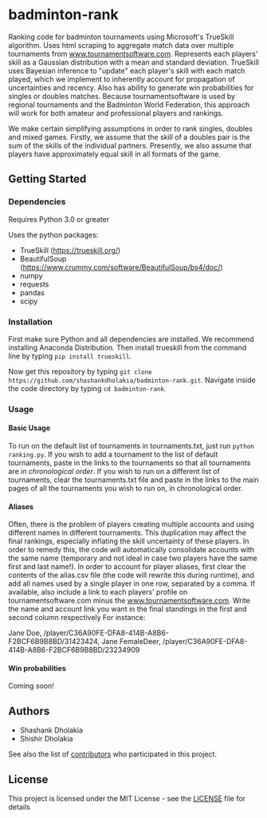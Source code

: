 # badminton-rank
Ranking code for badminton tournaments using Microsoft's TrueSkill algorithm. Uses html scraping to aggregate match data over multiple tournaments from www.tournamentsoftware.com. Represents each players' skill as a Gaussian distribution with a mean and standard deviation. TrueSkill uses Bayesian inference to "update" each player's skill with each match played, which we implement to inherently account for propagation of uncertainties and recency. Also has ability to generate win probabilities for singles or doubles matches. Because tournamentsoftware is used by regional tournaments and the Badminton World Federation, this approach will work for both amateur and professional players and rankings.

We make certain simplifying assumptions in order to rank singles, doubles and mixed games. Firstly, we assume that the skill of a doubles pair is the sum of the skills of the individual partners. Presently, we also assume that players have approximately equal skill in all formats of the game.


## Getting Started

### Dependencies

Requires Python 3.0 or greater

Uses the python packages:
* TrueSkill (https://trueskill.org/)
* BeautifulSoup (https://www.crummy.com/software/BeautifulSoup/bs4/doc/)
* numpy
* requests
* pandas
* scipy

### Installation

First make sure Python and all dependencies are installed. We recommend installing Anaconda Distribution. Then install trueskill from the command line by typing `pip install trueskill`.

Now get this repository by typing 
```git clone https://github.com/shashankdholakia/badminton-rank.git```. 
Navigate inside the code directory by typing `cd badminton-rank`. 

### Usage

#### Basic Usage

To run on the default list of tournaments in tournaments.txt, just run `python ranking.py`. If you wish to add a tournament to the list of default tournaments, paste in the links to the tournaments so that all tournaments are *in chronological order*. If you wish to run on a different list of tournaments, clear the tournaments.txt file and paste in the links to the main pages of all the tournaments you wish to run on, in chronological order. 

#### Aliases
Often, there is the problem of players creating multiple accounts and using different names in different tournaments. This duplication may affect the final rankings, especially inflating the skill uncertainty of these players. In order to remedy this, the code will automatically consolidate accounts with the same name (temporary and not ideal in case two players have the same first and last name!). In order to account for player aliases, first clear the contents of the alias.csv file (the code will rewrite this during runtime), and add all names used by a single player in one row, separated by a comma. If available, also include a link to each players' profile on tournamentsoftware.com minus the www.tournamentsoftware.com. Write the name and account link you want in the final standings in the first and second column respectively
For instance:

Jane Doe, /player/C36A90FE-DFA8-414B-A8B6-F2BCF6B9B8BD/31423424, Jane FemaleDeer, /player/C36A90FE-DFA8-414B-A8B6-F2BCF6B9B8BD/23234909

#### Win probabilities

Coming soon!

## Authors

* Shashank Dholakia
* Shishir Dholakia

See also the list of [contributors](https://github.com/shashankdholakia/badminton-rank/contributors) who participated in this project.

## License

This project is licensed under the MIT License - see the [LICENSE](LICENSE) file for details

